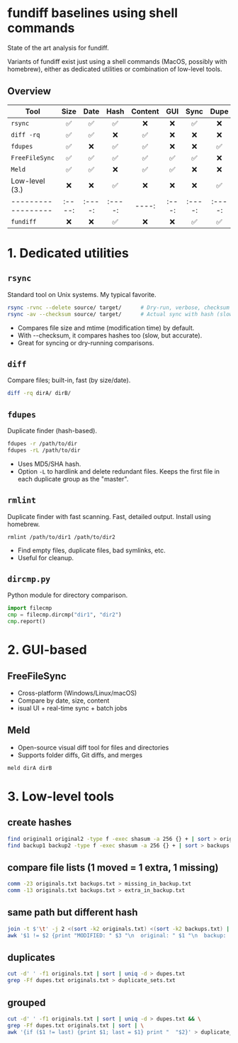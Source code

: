 # fundiff baselines using shell commands

State of the art analysis for fundiff.

Variants of fundiff exist just using a shell commands (MacOS, possibly with homebrew), 
either as dedicated utilities or combination of low-level tools.

## Overview

| Tool             | Size | Date | Hash | Content | GUI | Sync | Dupe |
|------------------|:----:|:----:|:----:|:---:|:---:|:---:|:---:|
| `rsync`          | ✅   | ✅   | ✅   | ❌   | ❌  | ✅   | ❌  |
| `diff -rq`       | ✅   | ✅   | ❌   | ✅   | ❌  | ❌   | ❌  |
| `fdupes`         | ✅   | ❌   | ✅   | ✅   | ❌  | ❌   | ✅  |
| `FreeFileSync`   | ✅   | ✅   | ✅   | ✅   | ✅  | ✅   | ❌  |
| `Meld`           | ✅   | ✅   | ❌   | ✅   | ✅  | ❌   | ❌  |
| Low-level (3.)   | ❌   | ❌   | ✅   | ❌   | ❌  | ❌   | ✅  |
|------------------|:----:|:----:|:----:|----:|:---:|:----:|:----:|
| `fundiff`        | ❌   | ❌   | ✅   | ❌   | ❌  | ✅   | ✅  |

# 1. Dedicated utilities

## `rsync`
Standard tool on Unix systems. My typical favorite.

```bash
rsync -rvnc --delete source/ target/      # Dry-run, verbose, checksum
rsync -av --checksum source/ target/      # Actual sync with hash (slow)
```

- Compares file size and mtime (modification time) by default.
- With --checksum, it compares hashes too (slow, but accurate).
- Great for syncing or dry-running comparisons.

## `diff`
Compare files; built-in, fast (by size/date).

```bash
diff -rq dirA/ dirB/
```

## `fdupes`
Duplicate finder (hash-based).

```bash
fdupes -r /path/to/dir
fdupes -rL /path/to/dir
```
- Uses MD5/SHA hash.
- Option `-L` to hardlink and delete redundant files. Keeps the first file in each duplicate group as the "master".

## `rmlint`
Duplicate finder with fast scanning. Fast, detailed output.
Install using homebrew.

```
rmlint /path/to/dir1 /path/to/dir2
```

- Find empty files, duplicate files, bad symlinks, etc.
- Useful for cleanup.

## `dircmp.py`
Python module for directory comparison.

```python
import filecmp
cmp = filecmp.dircmp("dir1", "dir2")
cmp.report()
```

# 2. GUI-based

## FreeFileSync
- Cross-platform (Windows/Linux/macOS)
- Compare by date, size, content
- isual UI + real-time sync + batch jobs

## Meld
- Open-source visual diff tool for files and directories
- Supports folder diffs, Git diffs, and merges

```bash
meld dirA dirB
```


# 3. Low-level tools

## create hashes
```bash
find original1 original2 -type f -exec shasum -a 256 {} + | sort > originals.txt
find backup1 backup2 -type f -exec shasum -a 256 {} + | sort > backups.txt
```

## compare file lists (1 moved = 1 extra, 1 missing)
```bash
comm -23 originals.txt backups.txt > missing_in_backup.txt
comm -13 originals.txt backups.txt > extra_in_backup.txt
```

## same path but different hash
```bash
join -t $'\t' -j 2 <(sort -k2 originals.txt) <(sort -k2 backups.txt) | \
awk '$1 != $2 {print "MODIFIED: " $3 "\n  original: " $1 "\n  backup:   " $2}'
```

## duplicates
```bash
cut -d' ' -f1 originals.txt | sort | uniq -d > dupes.txt
grep -Ff dupes.txt originals.txt > duplicate_sets.txt
```

## grouped
```bash
cut -d' ' -f1 originals.txt | sort | uniq -d > dupes.txt && \
grep -Ff dupes.txt originals.txt | sort | \
awk '{if ($1 != last) {print $1; last = $1} print "  "$2}' > duplicate_groups.txt
```
